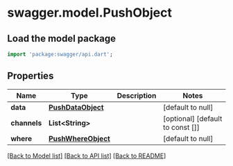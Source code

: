 # swagger.model.PushObject

## Load the model package
```dart
import 'package:swagger/api.dart';
```

## Properties
Name | Type | Description | Notes
------------ | ------------- | ------------- | -------------
**data** | [**PushDataObject**](PushDataObject.md) |  | [default to null]
**channels** | **List&lt;String&gt;** |  | [optional] [default to const []]
**where** | [**PushWhereObject**](PushWhereObject.md) |  | [default to null]

[[Back to Model list]](../README.md#documentation-for-models) [[Back to API list]](../README.md#documentation-for-api-endpoints) [[Back to README]](../README.md)


